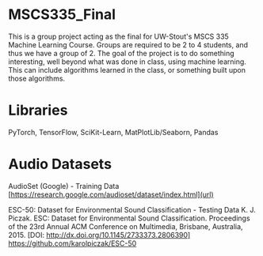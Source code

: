 # MSCS335_Final
This is a group project acting as the final for UW-Stout's MSCS 335 Machine Learning Course. Groups are required to be 2 to 4 students, and thus we have a group of 2. The goal of the project is to do something interesting, well beyond what was done in class, using machine learning. This can include algorithms learned in the class, or something built upon those algorithms. 

# Libraries
PyTorch, TensorFlow, SciKit-Learn, MatPlotLib/Seaborn, Pandas

# Audio Datasets
AudioSet (Google) - Training Data
[https://research.google.com/audioset/dataset/index.html](url)

ESC-50: Dataset for Environmental Sound Classification - Testing Data
K. J. Piczak. ESC: Dataset for Environmental Sound Classification. Proceedings of the 23rd Annual ACM Conference on Multimedia, Brisbane, Australia, 2015.
[DOI: http://dx.doi.org/10.1145/2733373.2806390]
[https://github.com/karolpiczak/ESC-50
](url)
